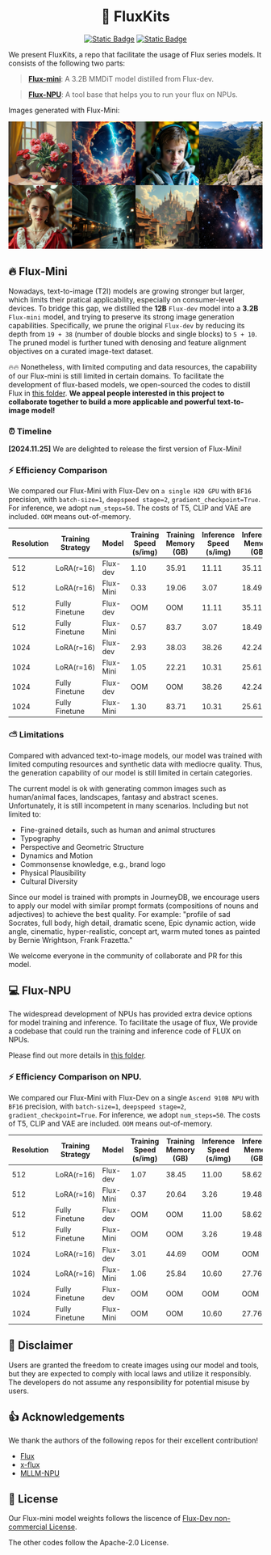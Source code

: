 # <div align='center'>🌟 FluxKits </div>

<div align="center">


[![Static Badge](https://img.shields.io/badge/Model-Huggingface-yellow)](https://huggingface.co/TencentARC/flux-mini)
[![Static Badge](https://img.shields.io/badge/%F0%9F%A4%97%20Gradio%20Demo-Huggingface-orange)](https://huggingface.co/spaces/TencentARC/Flux-Mini)

</div>

We present FluxKits, a repo that facilitate the usage of Flux series models. It consists of the following two parts:

> [**Flux-mini**](./flux-mini/): A 3.2B MMDiT model distilled from Flux-dev.

> [**Flux-NPU**](./flux-npu/): A tool base that helps you to run your flux on NPUs.


Images generated with Flux-Mini:
<div align="center">
<img src="assets/flux_distill-flux-mini-teaser.jpg" width="800" alt="Teaser image">
</div>


## 🔥 Flux-Mini

Nowadays, text-to-image (T2I) models are growing stronger but larger, which limits their pratical applicability, especially on consumer-level devices. To bridge this gap, we distilled the **12B** `Flux-dev` model into a **3.2B** `Flux-mini` model, and trying to preserve its strong image generation capabilities. Specifically, we prune the original `Flux-dev` by reducing its depth from `19 + 38` (number of double blocks and single blocks) to `5 + 10`. The pruned model is further tuned with denosing and feature alignment objectives on a curated image-text dataset.

🔥🔥 Nonetheless, with limited computing and data resources, the capability of our Flux-mini is still limited in certain domains. To facilitate the development of flux-based models, we open-sourced the codes to distill Flux in [this folder](./flux-npu/). **We appeal people interested in this project to collaborate together to build a more applicable and powerful text-to-image model!**


### ⏰ Timeline

**[2024.11.25]** We are delighted to release the first version of Flux-Mini!


### ⚡️ Efficiency Comparison
We compared our Flux-Mini with Flux-Dev on `a single H20 GPU` with `BF16` precision, with `batch-size=1`, `deepspeed stage=2`, `gradient_checkpoint=True`. For inference, we adopt `num_steps=50`. The costs of T5, CLIP and VAE are included. `OOM` means out-of-memory.


|  Resolution  | Training Strategy | Model | Training Speed (s/img) | Training Memory (GB) | Inference Speed (s/img) | Inference Memory (GB) |
|-------|------|---------|---------|---------|---------|---------|
| 512 | LoRA(r=16) | Flux-dev | 1.10 | 35.91 | 11.11 | 35.11 |
| 512 | LoRA(r=16) | Flux-Mini | 0.33 | 19.06 | 3.07 | 18.49 | 
| 512 | Fully Finetune | Flux-dev | OOM | OOM | 11.11 | 35.11 | 
| 512 | Fully Finetune | Flux-Mini | 0.57 | 83.7 | 3.07 | 18.49 | 
| 1024 | LoRA(r=16) | Flux-dev | 2.93 | 38.03 | 38.26 | 42.24 |
| 1024 | LoRA(r=16) | Flux-Mini | 1.05 | 22.21 | 10.31 | 25.61 |
| 1024 | Fully Finetune | Flux-dev | OOM | OOM | 38.26 | 42.24 |
| 1024 | Fully Finetune | Flux-Mini | 1.30 | 83.71 | 10.31 | 25.61 |


### ⛅ Limitations
Compared with advanced text-to-image models, our model was trained with limited computing resources and synthetic data with mediocre quality. 
Thus, the generation capability of our model is still limited in certain categories.

The current model is ok with generating common images such as human/animal faces, landscapes, fantasy and abstract scenes.  
Unfortunately, it is still incompetent in many scenarios. Including but not limited to:
* Fine-grained details, such as human and animal structures
* Typography 
* Perspective and Geometric Structure
* Dynamics and Motion
* Commonsense knowledge, e.g., brand logo
* Physical Plausibility
* Cultural Diversity

Since our model is trained with prompts in JourneyDB, we encourage users to apply our model with similar prompt formats (compositions of nouns and adjectives) to achieve the best quality. 
For example: "profile of sad Socrates, full body, high detail, dramatic scene, Epic dynamic action, wide angle, cinematic, hyper-realistic, concept art, warm muted tones as painted by Bernie Wrightson, Frank Frazetta."


We welcome everyone in the community of collaborate and PR for this model.


## 💻 Flux-NPU

The widespread development of NPUs has provided extra device options for model training and inference. To facilitate the usage of flux, We provide a codebase that could run the training and inference code of FLUX on NPUs. 

Please find out more details in [this folder](./flux-npu).   

### ⚡️ Efficiency Comparison on NPU.
We compared our Flux-Mini with Flux-Dev on a single `Ascend 910B NPU` with `BF16` precision, with `batch-size=1`, `deepspeed stage=2`, `gradient_checkpoint=True`. For inference, we adopt `num_steps=50`. The costs of T5, CLIP and VAE are included. `OOM` means out-of-memory.


|  Resolution  | Training Strategy | Model | Training Speed (s/img) | Training Memory (GB) | Inference Speed (s/img) | Inference Memory (GB) |
|-------|------|---------|---------|---------|---------|---------|
| 512 | LoRA(r=16) | Flux-dev | 1.07 | 38.45 | 11.00 | 58.62 |
| 512 | LoRA(r=16) | Flux-Mini | 0.37 | 20.64 | 3.26 | 19.48 | 
| 512 | Fully Finetune | Flux-dev | OOM | OOM | 11.00 | 58.62 | 
| 512 | Fully Finetune | Flux-Mini | OOM | OOM | 3.26 | 19.48 | 
| 1024 | LoRA(r=16) | Flux-dev | 3.01 | 44.69 | OOM | OOM |
| 1024 | LoRA(r=16) | Flux-Mini | 1.06 | 25.84 | 10.60 | 27.76 |
| 1024 | Fully Finetune | Flux-dev | OOM | OOM | OOM | OOM |
| 1024 | Fully Finetune | Flux-Mini | OOM | OOM | 10.60 | 27.76 |

## 🐾 Disclaimer
Users are granted the freedom to create images using our model and tools, but they are expected to comply with local laws and utilize it responsibly. The developers do not assume any responsibility for potential misuse by users.

## 👍 Acknowledgements
We thank the authors of the following repos for their excellent contribution!

- [Flux](https://github.com/black-forest-labs/flux)
- [x-flux](https://github.com/XLabs-AI/x-flux)
- [MLLM-NPU](https://github.com/TencentARC/mllm-npu)

## 🔎 License
Our Flux-mini model weights follows the liscence of [Flux-Dev non-commercial License](https://github.com/black-forest-labs/flux/blob/main/model_licenses/LICENSE-FLUX1-dev).

The other codes follow the Apache-2.0 License.
